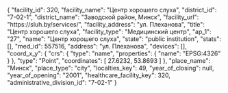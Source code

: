 {
    "facility_id": 320,
    "facility_name": "Центр хорошего слуха",
    "district_id": "7-02-1",
    "district_name": "Заводской район, Минск",
    "facility_url": "https:\/\/sluh.by\/services\/",
    "facility_address": "ул. Плеханова",
    "title": "Центр хорошего слуха",
    "facility_type": "Медицинский центр",
    "ap_1": "27",
    "name": "Центр хорошего слуха",
    "state": "public institution",
    "stats": [],
    "med_id": 557516,
    "address": "ул. Плеханова",
    "devices": [],
    "coord_x_y": {
        "crs": {
            "type": "name",
            "properties": {
                "name": "EPSG:4326"
            }
        },
        "type": "Point",
        "coordinates": [
            27.6232,
            53.8693
        ]
    },
    "place_name": "Минск",
    "place_type": "city",
    "localties_key": 49,
    "year_of_closing": null,
    "year_of_opening": "2001",
    "healthcare_facility_key": 320,
    "administrative_division_id": "7-02-1"
}